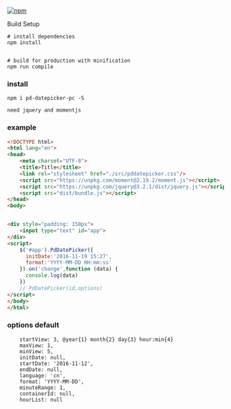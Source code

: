 [![npm](https://img.shields.io/npm/v/pd-datepicker-pc.svg)](https://www.npmjs.com/package/pd-datepicker-pc)




Build Setup

```
# install dependencies
npm install


# build for production with minification
npm run compile

```
### install
```
npm i pd-datepicker-pc -S

need jquery and momentjs

```

### example
```html
<!DOCTYPE html>
<html lang="en">
<head>
    <meta charset="UTF-8">
    <title>Title</title>
    <link rel="stylesheet" href="./src/pddatepicker.css"/>
    <script src="https://unpkg.com/moment@2.19.2/moment.js"></script>
    <script src="https://unpkg.com/jquery@3.2.1/dist/jquery.js"></script>
    <script src="dist/bundle.js"></script>
</head>
<body>


<div style="padding: 150px">
    <input type="text" id="app">
</div>
<script>
    $('#app').PdDatePicker({
      initDate:'2016-11-19 15:27',
      format:'YYYY-MM-DD HH:mm:ss'
    }).on('change',function (data) {
      console.log(data)
    })
    // PdDatePicker(id,options)
</script>
</body>
</html>

```


### options default
```
    startView: 3, @year{1} month{2} day{3} hour:min{4}
    maxView: 1,
    minView: 5,
    initDate: null,
    startDate: '2016-11-12',
    endDate: null,
    language: 'cn',
    format: 'YYYY-MM-DD',
    minuteRange: 1,
    containerId: null,
    hourList: null
```
 
